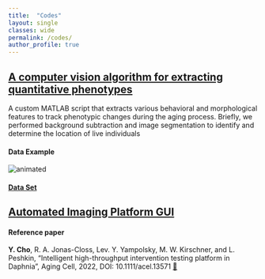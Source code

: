 ```yaml
---
title:  "Codes"
layout: single
classes: wide
permalink: /codes/
author_profile: true
---
```


## [A computer vision algorithm for extracting quantitative phenotypes](https://github.com/dydals320/DaphniaBehAnalysis)
A custom MATLAB script that extracts various behavioral and morphological features to track phenotypic changes during the aging process. Briefly, we performed background subtraction and image segmentation to identify and determine the location of live individuals


<h4 align="Left">Data Example</h4>
<p align="Left">
  <img src="https://user-images.githubusercontent.com/51148581/122502031-d1c73d80-cfc3-11eb-8236-835515342782.gif" alt="animated" />

</p>

#### [Data Set](https://www.kaggle.com/competitions/daphniacounter)

## [Automated Imaging Platform GUI](https://github.com/dydals320/DaphniaBehAnalysis)

#### Reference paper
__<b>Y. Cho</b>__, R. A. Jonas-Closs, Lev. Y. Yampolsky, M. W. Kirschner, and L. Peshkin, “Intelligent high-throughput intervention testing platform in Daphnia”, Aging Cell, 2022, DOI: 10.1111/acel.13571 [:link:](https://onlinelibrary.wiley.com/doi/10.1111/acel.13571)
